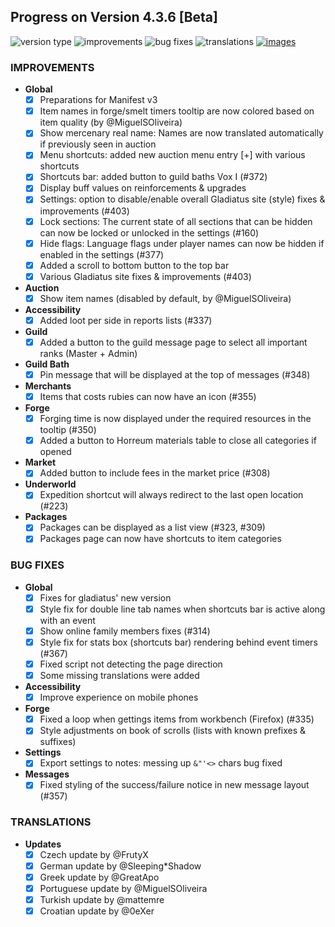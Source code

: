 ## Progress on Version 4.3.6 [Beta]

![version type](https://img.shields.io/badge/version-beta-yellow.svg?style=flat-square)
![improvements](https://img.shields.io/badge/improvements-21-green.svg?style=flat-square)
![bug fixes](https://img.shields.io/badge/bug%20fixes-10-red.svg?style=flat-square)
![translations](https://img.shields.io/badge/translations-6-blue.svg?style=flat-square)
[![images](https://img.shields.io/badge/🖼️-Preview-blueviolet.svg?style=flat-square)](/documentation/PROGRESS_W_IMG.md)

### IMPROVEMENTS
- **Global**
	- [x] Preparations for Manifest v3
	- [x] Item names in forge/smelt timers tooltip are now colored based on item quality (by @MiguelSOliveira)	
	- [x] Show mercenary real name: Names are now translated automatically if previously seen in auction
	- [x] Menu shortcuts: added new auction menu entry [+] with various shortcuts	
	- [x] Shortcuts bar: added button to guild baths Vox I (#372)	
	- [x] Display buff values on reinforcements & upgrades
	- [x] Settings: option to disable/enable overall Gladiatus site (style) fixes & improvements (#403)
	- [x] Lock sections: The current state of all sections that can be hidden can now be locked or unlocked in the settings (#160)
	- [x] Hide flags: Language flags under player names can now be hidden if enabled in the settings (#377)
	- [x] Added a scroll to bottom button to the top bar
	- [x] Various Gladiatus site fixes & improvements (#403)
	
- **Auction**
	- [x] Show item names (disabled by default, by @MiguelSOliveira)
        	
- **Accessibility**
	- [x] Added loot per side in reports lists (#337)

- **Guild**
	- [x] Added a button to the guild message page to select all important ranks (Master + Admin)
		
- **Guild Bath**
	- [x] Pin message that will be displayed at the top of messages (#348)            
	
- **Merchants**
	- [x] Items that costs rubies can now have an icon (#355)	
	
- **Forge**
	- [x] Forging time is now displayed under the required resources in the tooltip (#350)	
	- [x] Added a button to Horreum materials table to close all categories if opened
	
- **Market**
	- [x] Added button to include fees in the market price (#308)

- **Underworld**
	- [x] Expedition shortcut will always redirect to the last open location (#223)
- **Packages**
	- [x] Packages can be displayed as a list view (#323, #309)
	- [x] Packages page can now have shortcuts to item categories

### BUG FIXES
- **Global**
	- [x] Fixes for gladiatus' new version
	- [x] Style fix for double line tab names when shortcuts bar is active along with an event
	- [x] Show online family members fixes (#314)
	- [x] Style fix for stats box (shortcuts bar) rendering behind event timers (#367)
	- [x] Fixed script not detecting the page direction
	- [x] Some missing translations were added
- **Accessibility**
	- [x] Improve experience on mobile phones
- **Forge**
	- [x] Fixed a loop when gettings items from workbench (Firefox) (#335)
	- [x] Style adjustments on book of scrolls (lists with known prefixes & suffixes)
- **Settings**
	- [x] Export settings to notes: messing up `&"'<>` chars bug fixed
- **Messages**
	- [x] Fixed styling of the success/failure notice in new message layout (#357)

### TRANSLATIONS
-  **Updates**
	- [x] Czech update by @FrutyX
	- [x] German update by @Sleeping*Shadow
	- [x] Greek update by @GreatApo
	- [x] Portuguese update by @MiguelSOliveira
	- [x] Turkish update by @mattemre
	- [x] Croatian update by @0eXer
